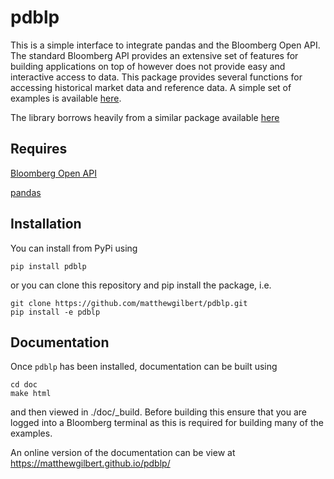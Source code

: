 pdblp
=====

This is a simple interface to integrate pandas and the Bloomberg Open API.
The standard Bloomberg API provides an extensive set of features for building
applications on top of however does not provide easy and interactive access to
data. This package provides several functions for accessing historical market
data and reference data. A simple set of examples is available
[here](https://matthewgilbert.github.io/pdblp/tutorial.html).

The library borrows heavily from a similar package available
[here](https://github.com/kyuni22/pybbg)

## Requires

[Bloomberg Open API](http://www.bloomberglabs.com/api/) 

[pandas](http://pandas.pydata.org/)

## Installation
You can install from PyPi using

```
pip install pdblp
```

or you can clone this repository and pip install the package, i.e.

```
git clone https://github.com/matthewgilbert/pdblp.git
pip install -e pdblp
```

## Documentation
Once `pdblp` has been installed, documentation can be built using

```
cd doc
make html
```

and then viewed in ./doc/_build. Before building this ensure that you are
logged into a Bloomberg terminal as this is required for building many of the
examples.

An online version of the documentation can be view at https://matthewgilbert.github.io/pdblp/
